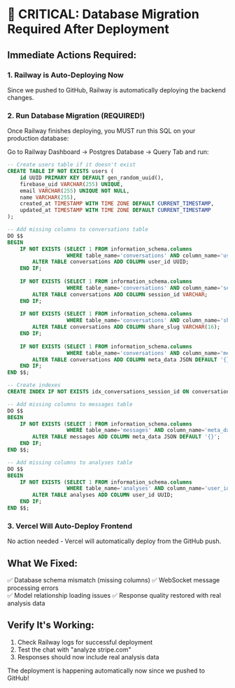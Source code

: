 # 🚨 CRITICAL: Database Migration Required After Deployment

## Immediate Actions Required:

### 1. Railway is Auto-Deploying Now
Since we pushed to GitHub, Railway is automatically deploying the backend changes.

### 2. Run Database Migration (REQUIRED!)
Once Railway finishes deploying, you MUST run this SQL on your production database:

Go to Railway Dashboard → Postgres Database → Query Tab and run:

```sql
-- Create users table if it doesn't exist
CREATE TABLE IF NOT EXISTS users (
    id UUID PRIMARY KEY DEFAULT gen_random_uuid(),
    firebase_uid VARCHAR(255) UNIQUE,
    email VARCHAR(255) UNIQUE NOT NULL,
    name VARCHAR(255),
    created_at TIMESTAMP WITH TIME ZONE DEFAULT CURRENT_TIMESTAMP,
    updated_at TIMESTAMP WITH TIME ZONE DEFAULT CURRENT_TIMESTAMP
);

-- Add missing columns to conversations table
DO $$ 
BEGIN
    IF NOT EXISTS (SELECT 1 FROM information_schema.columns 
                   WHERE table_name='conversations' AND column_name='user_id') THEN
        ALTER TABLE conversations ADD COLUMN user_id UUID;
    END IF;
    
    IF NOT EXISTS (SELECT 1 FROM information_schema.columns 
                   WHERE table_name='conversations' AND column_name='session_id') THEN
        ALTER TABLE conversations ADD COLUMN session_id VARCHAR;
    END IF;
    
    IF NOT EXISTS (SELECT 1 FROM information_schema.columns 
                   WHERE table_name='conversations' AND column_name='share_slug') THEN
        ALTER TABLE conversations ADD COLUMN share_slug VARCHAR(16);
    END IF;
    
    IF NOT EXISTS (SELECT 1 FROM information_schema.columns 
                   WHERE table_name='conversations' AND column_name='meta_data') THEN
        ALTER TABLE conversations ADD COLUMN meta_data JSON DEFAULT '{}';
    END IF;
END $$;

-- Create indexes
CREATE INDEX IF NOT EXISTS idx_conversations_session_id ON conversations(session_id);

-- Add missing columns to messages table  
DO $$ 
BEGIN
    IF NOT EXISTS (SELECT 1 FROM information_schema.columns 
                   WHERE table_name='messages' AND column_name='meta_data') THEN
        ALTER TABLE messages ADD COLUMN meta_data JSON DEFAULT '{}';
    END IF;
END $$;

-- Add missing columns to analyses table
DO $$ 
BEGIN
    IF NOT EXISTS (SELECT 1 FROM information_schema.columns 
                   WHERE table_name='analyses' AND column_name='user_id') THEN
        ALTER TABLE analyses ADD COLUMN user_id UUID;
    END IF;
END $$;
```

### 3. Vercel Will Auto-Deploy Frontend
No action needed - Vercel will automatically deploy from the GitHub push.

## What We Fixed:
✅ Database schema mismatch (missing columns)
✅ WebSocket message processing errors  
✅ Model relationship loading issues
✅ Response quality restored with real analysis data

## Verify It's Working:
1. Check Railway logs for successful deployment
2. Test the chat with "analyze stripe.com"
3. Responses should now include real analysis data

The deployment is happening automatically now since we pushed to GitHub!